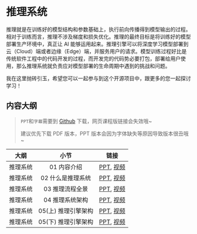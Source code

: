 # 推理系统

推理就是在训练好的模型结构和参数基础上，执行前向传播得到模型输出的过程。相对于训练而言，推理不涉及梯度和损失优化。推理的最终目标是将训练好的模型部署生产环境中，真正让 AI 能够运用起来。推理引擎可以将深度学习模型部署到云（Cloud）端或者边缘（Edge）端，并服务用户的请求。模型训练过程好比是传统软件工程中的代码开发的过程，而开发完的代码势必要打包，部署给用户使用，那么推理系统就负责应对模型部署的生命周期中遇到的挑战和问题。

我在这里抛砖引玉，希望您可以一起参与到这个开源项目中，跟更多的您一起探讨学习！

## 内容大纲

> `PPT`和`字幕`需要到 [Github](https://github.com/chenzomi12/DeepLearningSystem) 下载，网页课程版链接会失效哦~
>
> 建议优先下载 PDF 版本，PPT 版本会因为字体缺失等原因导致版本很丑哦~

| 大纲 | 小节 | 链接|
|:--:|:--:|:--:|
| 推理系统 | 01 内容介绍| [PPT](./01.introduction.pdf), [视频](https://www.bilibili.com/video/BV1J8411K7pj/) |
| 推理系统 | 02 什么是推理系统 | [PPT](./02.constraints.pdf), [视频](https://www.bilibili.com/video/BV1nY4y1f7G5/)|
| 推理系统 | 03 推理流程全景| [PPT](./03.workflow.pdf), [视频](https://www.bilibili.com/video/BV1M24y1v7rK/) |
| 推理系统 | 04 推理系统架构| [PPT](./04.system.pdf), [视频](https://www.bilibili.com/video/BV1Gv4y1i7Tw/) |
| 推理系统 | 05(上) 推理引擎架构 | [PPT](./05.inference.pdf), [视频](https://www.bilibili.com/video/BV1Mx4y137Er/)|
| 推理系统 | 05(下) 推理引擎架构 | [PPT](./06.architecture.pdf), [视频](https://www.bilibili.com/video/BV1FG4y1C7Mn/) |